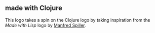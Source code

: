 ## made with Clojure

This logo takes a spin on the Clojure logo by taking inspiration from the *Made with Lisp* logo by [Manfred Spiller](http://normal-null.de/).
